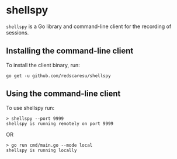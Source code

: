 # shellspy

`shellspy` is a Go library and command-line client for the recording of sessions.

## Installing the command-line client

To install the client binary, run:

```
go get -u github.com/redscaresu/shellspy
```

## Using the command-line client

To use shellspy run:

```
> shellspy --port 9999
shellspy is running remotely on port 9999
```

OR

```
> go run cmd/main.go --mode local
shellspy is running locally
```